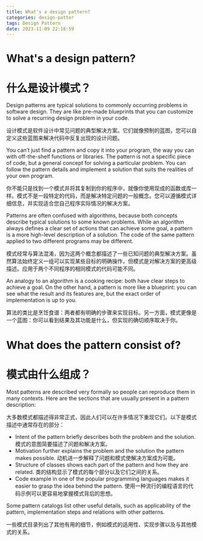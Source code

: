 ```yaml
---
title: What's a design pattern?
categories: design-patter
tags: Design Pattern
date: 2023-11-09 22:18:59
---
```


# What's a design pattern?
# 什么是设计模式？

Design patterns are typical solutions to commonly occurring problems in software design. They are like pre-made blueprints that you can customize to solve a recurring design problem in your code.

设计模式是软件设计中常见问题的典型解决方案。它们就像预制的蓝图，您可以自定义这些蓝图来解决代码中反复出现的设计问题。

You can’t just find a pattern and copy it into your program, the way you can with off-the-shelf functions or libraries. The pattern is not a specific piece of code, but a general concept for solving a particular problem. You can follow the pattern details and implement a solution that suits the realities of your own program.

你不能只是找到一个模式并将其复制到你的程序中，就像你使用现成的函数或库一样。模式不是一段特定的代码，而是解决特定问题的一般概念。您可以遵循模式详细信息，并实现适合您自己程序实际情况的解决方案。

Patterns are often confused with algorithms, because both concepts describe typical solutions to some known problems. While an algorithm always defines a clear set of actions that can achieve some goal, a pattern is a more high-level description of a solution. The code of the same pattern applied to two different programs may be different.

模式经常与算法混淆，因为这两个概念都描述了一些已知问题的典型解决方案。虽然算法始终定义一组可以实现某些目标的明确操作，但模式是对解决方案的更高级描述。应用于两个不同程序的相同模式的代码可能不同。

An analogy to an algorithm is a cooking recipe: both have clear steps to achieve a goal. On the other hand, a pattern is more like a blueprint: you can see what the result and its features are, but the exact order of implementation is up to you.

算法的类比是烹饪食谱：两者都有明确的步骤来实现目标。另一方面，模式更像是一个蓝图：你可以看到结果及其功能是什么，但实现的确切顺序取决于你。

# What does the pattern consist of?

# 模式由什么组成？
Most patterns are described very formally so people can reproduce them in many contexts. Here are the sections that are usually present in a pattern description:

大多数模式都描述得非常正式，因此人们可以在许多情况下重现它们。以下是模式描述中通常存在的部分：

* Intent of the pattern briefly describes both the problem and the solution.
模式的意图简要描述了问题和解决方案。
* Motivation further explains the problem and the solution the pattern makes possible.
动机进一步解释了问题和模式使解决方案成为可能。
* Structure of classes shows each part of the pattern and how they are related.
类的结构显示了模式的每个部分以及它们之间的关系。
* Code example in one of the popular programming languages makes it easier to grasp the idea behind the pattern.
使用一种流行的编程语言的代码示例可以更容易地掌握模式背后的思想。

Some pattern catalogs list other useful details, such as applicability of the pattern, implementation steps and relations with other patterns.

一些模式目录列出了其他有用的细节，例如模式的适用性、实现步骤以及与其他模式的关系。

